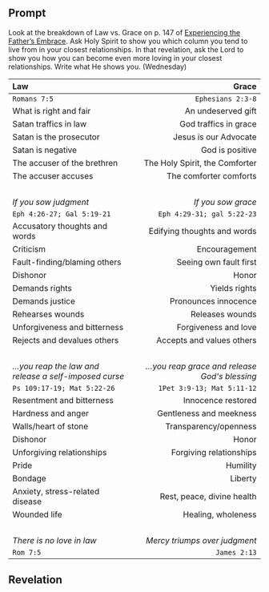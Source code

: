 ---
---

## Prompt

Look at the breakdown of Law vs. Grace on p. 147 of [Experiencing the Father’s Embrace]. Ask Holy Spirit to show you which column you tend to live from in your closest relationships. In that revelation, ask the Lord to show you how you can become even more loving in your closest relationships. Write what He shows you. (Wednesday)

[Experiencing the Father’s Embrace]: https://read.amazon.com/?asin=B0051GN8XO

Law                             | Grace
:--                             |  ---:
`Romans 7:5`                    | `Ephesians 2:3-8`
What is right and fair          | An undeserved gift
Satan traffics in law           | God traffics in grace
Satan is the prosecutor         | Jesus is our Advocate
Satan is negative               | God is positive
The accuser of the brethren     | The Holy Spirit, the Comforter
The accuser accuses             | The comforter comforts
&nbsp;                          | &nbsp;
_If you sow judgment_           | _If you sow grace_
`Eph 4:26-27; Gal 5:19-21`      | `Eph 4:29-31; gal 5:22-23`
Accusatory  thoughts and words  | Edifying thoughts and words
Criticism                       | Encouragement
Fault-finding/blaming others    | Seeing own fault first
Dishonor                        | Honor
Demands rights                  | Yields rights
Demands justice                 | Pronounces innocence
Rehearses wounds                | Releases wounds
Unforgiveness and bitterness    | Forgiveness and love
Rejects and devalues others     | Accepts and values others
&nbsp;                          | &nbsp;
_&hellip;you reap the law and release a self-imposed curse_ | _&hellip;you reap grace and release God's blessing_
`Ps 109:17-19; Mat 5:22-26`     | `1Pet 3:9-13; Mat 5:11-12`
Resentment and bitterness       | Innocence restored
Hardness and anger              | Gentleness and meekness
Walls/heart of stone            | Transparency/openness
Dishonor                        | Honor
Unforgiving relationships       | Forgiving relationships
Pride                           | Humility
Bondage                         | Liberty
Anxiety, stress-related disease | Rest, peace, divine health
Wounded life                    | Healing, wholeness
&nbsp;                          | &nbsp;
_There is no love in law_       | _Mercy triumps over judgment_
`Rom 7:5`                       | `James 2:13`

## Revelation

